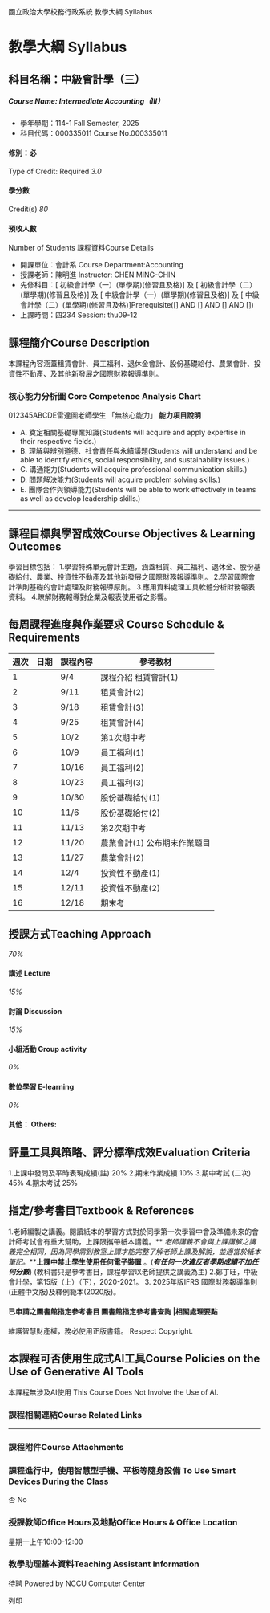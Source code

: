 國立政治大學校務行政系統 教學大綱 Syllabus
# 教學大綱 Syllabus
##  科目名稱：中級會計學（三） 
#####  Course Name: Intermediate Accounting（III）
  * 學年學期：114-1 Fall Semester, 2025 
  * 科目代碼：000335011 Course No.000335011


#### 修別：必
Type of Credit: Required 
_3.0_
#### 學分數
Credit(s)
_80_
#### 預收人數
Number of Students
課程資料Course Details
  * 開課單位：會計系 Course Department:Accounting 
  * 授課老師：陳明進 Instructor: CHEN MING-CHIN 
  * 先修科目：[ 初級會計學（一）(單學期)(修習且及格)] 及 [ 初級會計學（二）(單學期)(修習且及格)] 及 [ 中級會計學（一）(單學期)(修習且及格)] 及 [ 中級會計學（二）(單學期)(修習且及格)]Prerequisite([] AND [] AND [] AND [])
  * 上課時間：四234 Session: thu09-12


##  課程簡介Course Description
本課程內容涵蓋租賃會計、員工福利、退休金會計、股份基礎給付、農業會計、投資性不動產、及其他新發展之國際財務報導準則。
###  核心能力分析圖 Core Competence Analysis Chart
012345ABCDE雷達圖老師學生
「無核心能力」 
**能力項目說明**
  * A. 奠定相關基礎專業知識(Students will acquire and apply expertise in their respective fields.)
  * B. 理解與辨別道德、社會責任與永續議題(Students will understand and be able to identify ethics, social responsibility, and sustainability issues.)
  * C. 溝通能力(Students will acquire professional communication skills.)
  * D. 問題解決能力(Students will acquire problem solving skills.)
  * E. 團隊合作與領導能力(Students will be able to work effectively in teams as well as develop leadership skills.)


* * *
##  課程目標與學習成效Course Objectives & Learning Outcomes 
學習目標包括：
1.學習特殊單元會計主題，涵蓋租賃、員工福利、退休金、股份基礎給付、農業、投資性不動產及其他新發展之國際財務報導準則。
2.學習國際會計準則基礎的會計處理及財務報導原則。
3.應用資料處理工具軟體分析財務報表資料。
4.瞭解財務報導對企業及報表使用者之影響。
##  每周課程進度與作業要求 Course Schedule & Requirements
**週次** |  **日期** |  **課程內容** |  **參考教材**  
---|---|---|---  
1 |  |  9/4 |  課程介紹 租賃會計(1) |  Syllabus  鄭丁旺，Ch.15  
2 |  |  9/11 |  租賃會計(2) |  鄭丁旺，Ch.15 參考公報IFRS 16  
3 |  |  9/18 |  租賃會計(3) |  鄭丁旺，Ch.15 參考公報IFRS 16  
4 |  |  9/25 |  租賃會計(4) |  鄭丁旺，Ch.15 參考公報IFRS 16  
5 |  |  10/2 |  第1次期中考 |   
6 |  |  10/9 |  員工福利(1) |  鄭丁旺，Ch.16 參考公報IAS 19  
7 |  |  10/16 |  員工福利(2) |  鄭丁旺，Ch.16 參考公報IAS 19  
8 |  |  10/23 |  員工福利(3) |  鄭丁旺，Ch.16 參考公報IAS 19  
9 |  |  10/30 |  股份基礎給付(1) |  鄭丁旺，Ch.12 參考公報IFRS 2  
10 |  |  11/6 |  股份基礎給付(2) |  鄭丁旺，Ch.12 參考公報IFRS 2  
11 |  |  11/13 |  第2次期中考 |   
12 |  |  11/20 |  農業會計(1) 公布期末作業題目 |  鄭丁旺，Ch. 9 參考公報IAS 41  
13 |  |  11/27 |  農業會計(2) |  鄭丁旺，Ch. 9 參考公報IAS 41  
14 |  |  12/4 |  投資性不動產(1) |  鄭丁旺，Ch.9 參考公報IAS 40  
15 |  |  12/11 |  投資性不動產(2) |   
16 |  |  12/18 |  期末考 |   
##  授課方式Teaching Approach
_70%_
####  講述 Lecture
_15%_
####  討論 Discussion
_15%_
####  小組活動 Group activity
_0%_
####  數位學習 E-learning
_0%_
####  其他： Others:
##  評量工具與策略、評分標準成效Evaluation Criteria
1.上課中發問及平時表現成績(註)  20% 
2.期末作業成績 10%
3.期中考試 (二次)  45% 
4.期末考試 25% 
##  指定/參考書目Textbook & References
1.老師編製之講義。閱讀紙本的學習方式對於同學第一次學習中會及準備未來的會計師考試會有重大幫助，上課限攜帶紙本講義。** _老師講義不會與上課講解之講義完全相同，因為同學需到教室上課才能完整了解老師上課及解說，並適當於紙本筆記。_****上課中禁止學生使用任何電子裝置** 。(**_有任何一次違反者學期成績不加任何分數_**)
(教科書只是參考書目，課程學習以老師提供之講義為主)
2.鄭丁旺，中級會計學，第15版（上）（下），2020-2021。
3. 2025年版IFRS 國際財務報導準則(正體中文版)及釋例範本(2020版)。
####  已申請之圖書館指定參考書目  圖書館指定參考書查詢 |相關處理要點
維護智慧財產權，務必使用正版書籍。 Respect Copyright.
##  本課程可否使用生成式AI工具Course Policies on the Use of Generative AI Tools
本課程無涉及AI使用 This Course Does Not Involve the Use of AI.
###  課程相關連結Course Related Links
* * *
###  課程附件Course Attachments
###  課程進行中，使用智慧型手機、平板等隨身設備 To Use Smart Devices During the Class
否  No
###  授課教師Office Hours及地點Office Hours & Office Location
星期一上午10:00-12:00
###  教學助理基本資料Teaching Assistant Information
待聘
Powered by NCCU Computer Center
  
列印
